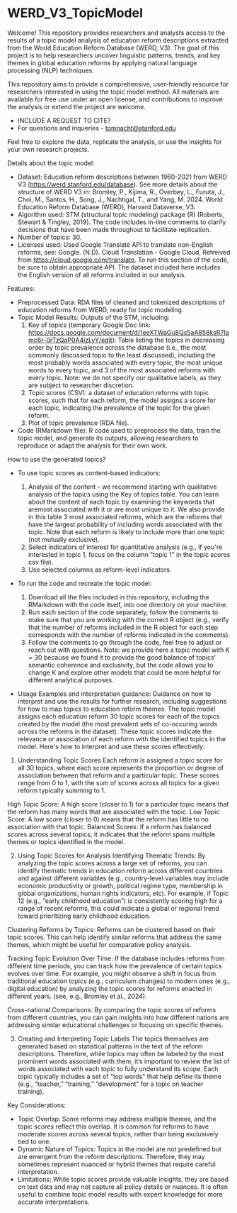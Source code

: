 # WERD_V3_TopicModel
Welcome! This repository provides researchers and analysts access to the results of a topic model analysis of education reform descriptions extracted from the World Education Reform Database (WERD, V3). The goal of this project is to help researchers uncover linguistic patterns, trends, and key themes in global education reforms by applying natural language processing (NLP) techniques.

This repository aims to provide a comprehensive, user-friendly resource for researchers interested in using the topic model method. All materials are available for free use under an open license, and contributions to improve the analysis or extend the project are welcome.
* INCLUDE A REQUEST TO CITE?
* For questions and inqueries - tomnacht@stanford.edu

Feel free to explore the data, replicate the analysis, or use the insights for your own research projects. 

Details about the topic model:
* Dataset: Education reform descriptions between 1960-2021 from WERD V3 (https://werd.stanford.edu/database). See more details about the structure of WERD V3 in: Bromley, P., Kijima, R., Overbey, L., Furuta, J., Choi, M., Santos, H., Song, J., Nachtigal, T., and Yang, M. 2024. World Education Reform Database (WERD), Harvard Dataverse, V3.
* Algorithm used: STM (structural topic modeling) package (R) (Roberts, Stewart & Tingley, 2019). The code includes in-line comments to clarify decisions that have been made throughout to facilitate replication.
* Number of topics: 30.
* Licenses used: Used Google Translate API to translate non-English reforms, see: Google. (N.D). Cloud Translation - Google Cloud, Retreived from https://cloud.google.com/translate. To run this section of the code, be sure to obtain appropriate API. The dataset included here includes the English version of all reforms included in our analysis.
  
Features:
* Preprocessed Data: RDA files of cleaned and tokenized descriptions of education reforms from WERD, ready for topic modeling.
* Topic Model Results: Outputs of the STM, including:
  1) Key of topics (temporary Google Doc link: https://docs.google.com/document/d/1eeXTWaGu8Qs5aA858ksR7Iamc6r-0rTzQaP0A4izLyY/edit): Table listing the topics in decreasing order by topic prevalence across the database (i.e., the most commonly discussed topic to the least discussed), including the most probably words associated with every topic, the most unique words to every topic, and 3 of the most associated reforms with every topic.
    Note: we do not specify our qualitative labels, as they are subject to researcher discretion.
  2) Topic scores (CSV): a dataset of education reforms with topic scores, such that for each reform, the model assigns a score for each topic, indicating the prevalence of the topic for the given reform.
  3) Plot of topic prevalence (RDA file).
* Code (RMarkdown file): R code used to preprocess the data, train the topic model, and generate its outputs, allowing researchers to reproduce or adapt the analysis for their own work.

How to use the generated topics?
* To use topic scores as content-based indicators:
  1) Analysis of the content - we recommend starting with qualitative analysis of the topics using the Key of topics table. You can learn about the content of each topic by examining the keywords that aremost associated with it or are most unique to it. We also provide in this table 3 most associated reforms, which are the reforms that have the largest probability of including words associated with the topic. Note that each reform is likely to include more than one topic (not mutually exclusive).
  2) Select indicators of interest for quantitative analysis (e.g., if you're interested in topic 1, focus on the column "topic 1" in the topic scores csv file).
  3) Use selected columns as reform-level indicators. 
* To run the code and recreate the topic model:
  1) Download all the files included in this repository, including the RMarkdown with the code itself, into one directory on your machine.
  2) Run each section of the code separately, follow the comments to make sure that you are working with the correct R object (e.g., verify that the number of reforms included in the R object for each step corresponds with the number of reforms indicated in the comments).
  3) Follow the comments to go through the code, feel free to adjust or reach out with questions.
  Note: we provide here a topic model with K = 30 because we found it to provide the good balance of topics' semantic coherence and exclusivity, but the code allows you to change K and explore other models that could be more helpful for different analytical purposes.
     
* Usage Examples and interpretation guidance: Guidance on how to interpret and use the results for further research, including suggestions for how to map topics to education reform themes.
The topic model assigns each education reform 30 topic scores for each of the topics created by the model (the most prevalent sets of co-occuring words across the reforms in the dataset). These topic scores indicate the relevance or association of each reform with the identified topics in the model. Here's how to interpret and use these scores effectively:

1. Understanding Topic Scores
Each reform is assigned a topic score for all 30 topics, where each score represents the proportion or degree of association between that reform and a particular topic. These scores range from 0 to 1, with the sum of scores across all topics for a given reform typically summing to 1.

High Topic Score: A high score (closer to 1) for a particular topic means that the reform has many words that are associated with the topic.
Low Topic Score: A low score (closer to 0) means that the reform has little to no association with that topic.
Balanced Scores: If a reform has balanced scores across several topics, it indicates that the reform spans multiple themes or topics identified in the model.

2. Using Topic Scores for Analysis
Identifying Thematic Trends: By analyzing the topic scores across a large set of reforms, you can identify thematic trends in education reform across different countries and against different variables (e.g., country-level variables may include economic productivity or growth, political regime type, membership in global organizations, human rights indicators, etc). For example, if Topic 12 (e.g., “early childhood education”) is consistently scoring high for a range of recent reforms, this could indicate a global or regional trend toward prioritizing early childhood education.

Clustering Reforms by Topics: Reforms can be clustered based on their topic scores. This can help identify similar reforms that address the same themes, which might be useful for comparative policy analysis.

Tracking Topic Evolution Over Time: If the database includes reforms from different time periods, you can track how the prevalence of certain topics evolves over time. For example, you might observe a shift in focus from traditional education topics (e.g., curriculum changes) to modern ones (e.g., digital education) by analyzing the topic scores for reforms enacted in different years. (see, e.g., Bromley et al., 2024).

Cross-national Comparisons: By comparing the topic scores of reforms from different countries, you can gain insights into how different nations are addressing similar educational challenges or focusing on specific themes.

3. Creating and Interpreting Topic Labels
The topics themselves are generated based on statistical patterns in the text of the reform descriptions. Therefore, while topics may often be labeled by the most prominent words associated with them, it’s important to review the list of words associated with each topic to fully understand its scope. Each topic typically includes a set of "top words" that help define its theme (e.g., “teacher,” “training,” “development” for a topic on teacher training).


Key Considerations:

* Topic Overlap: Some reforms may address multiple themes, and the topic scores reflect this overlap. It is common for reforms to have moderate scores across several topics, rather than being exclusively tied to one.
* Dynamic Nature of Topics: Topics in the model are not predefined but are emergent from the reform descriptions. Therefore, they may sometimes represent nuanced or hybrid themes that require careful interpretation.
* Limitations: While topic scores provide valuable insights, they are based on text data and may not capture all policy details or nuances. It is often useful to combine topic model results with expert knowledge for more accurate interpretations.


